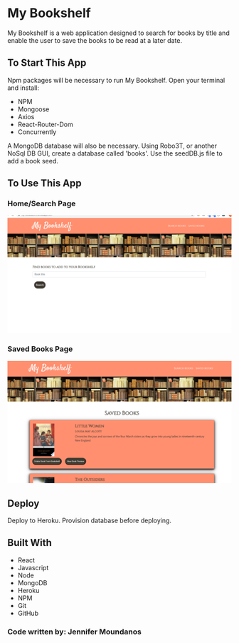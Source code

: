 # My Bookshelf
My Bookshelf is a web application designed to search for books by title and enable the user to save the books to be read at a later date.

## To Start This App
Npm packages will be necessary to run My Bookshelf. Open your terminal and install:
* NPM
* Mongoose
* Axios
* React-Router-Dom
* Concurrently

A MongoDB database will also be necessary. Using Robo3T, or another NoSql DB GUI, create a database called 'books'. Use the seedDB.js file to add a book seed. 

## To Use This App
### Home/Search Page
![Screenshot of My Bookshelf Home Page](client/public/searchPage.png)

### Saved Books Page
![Screenshot of My Bookshelf Saved BooksPage](client/public/savedPage.png)

## Deploy
Deploy to Heroku. Provision database before deploying.

## Built With
* React
* Javascript
* Node
* MongoDB
* Heroku
* NPM
* Git
* GitHub


### Code written by: Jennifer Moundanos
